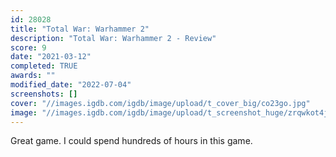 ```yaml
---
id: 28028
title: "Total War: Warhammer 2"
description: "Total War: Warhammer 2 - Review"
score: 9
date: "2021-03-12"
completed: TRUE
awards: ""
modified_date: "2022-07-04"
screenshots: []
cover: "//images.igdb.com/igdb/image/upload/t_cover_big/co23go.jpg"
image: "//images.igdb.com/igdb/image/upload/t_screenshot_huge/zrqwkot4jpga5xbi2nwb.jpg"
---
```

Great game. I could spend hundreds of hours in this game.